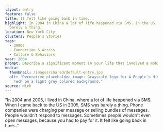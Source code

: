 ```yaml
---
layout: entry
feature: false
title: It felt like going back in time...
highlight: In 2004 in China a lot of life happened via SMS. In the US, SMS was
  barely a thing.
location: New York City
clusters: People's Stories
tags:
  - 2000s
  - Connection & Access
  - Culture & Behaviors
year: 2004
prompt: Describe a significant moment in your life that involved a mobile phone.
media:
  thumbnail: /images/shared/default-entry.jpg
  alt: "Decorative placeholder image: Grayscale logo for A People's History of
    Tech on a light grey colored background."
source: Nick
---
```


"In 2004 and 2005, I lived in China, where a lot of life happened via SMS. When I came back to the US in 2005, SMS was barely a thing. Phone companies were charging per message or selling bundles of messages. People wouldn't respond to messages. Sometimes people wouldn't even open messages, because you had to pay for it. It felt like going back in time..."
